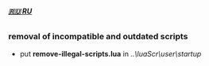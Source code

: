 ###### **[:ru: RU][RU]**

### removal of incompatible and outdated scripts

- put **remove-illegal-scripts.lua** in _..\luaScr\user\startup_

[RU]: https://github.com/Nexterr/simpleTV-scripts/tree/master/addons/remove-illegal-scripts "русский"
